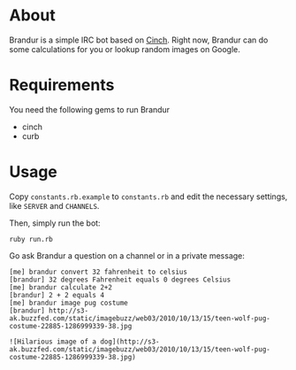 About
=====

Brandur is a simple IRC bot based on [Cinch](http://github.com/cinchrb/cinch). Right now, Brandur can do some calculations for you or lookup random images on Google.

Requirements
============

You need the following gems to run Brandur

* cinch
* curb

Usage
=====

Copy `constants.rb.example` to `constants.rb` and edit the necessary settings, like `SERVER` and `CHANNELS`.

Then, simply run the bot:

    ruby run.rb

Go ask Brandur a question on a channel or in a private message:

    [me] brandur convert 32 fahrenheit to celsius
    [brandur] 32 degrees Fahrenheit equals 0 degrees Celsius
    [me] brandur calculate 2+2
    [brandur] 2 + 2 equals 4
    [me] brandur image pug costume
    [brandur] http://s3-ak.buzzfed.com/static/imagebuzz/web03/2010/10/13/15/teen-wolf-pug-costume-22885-1286999339-38.jpg
    
    ![Hilarious image of a dog](http://s3-ak.buzzfed.com/static/imagebuzz/web03/2010/10/13/15/teen-wolf-pug-costume-22885-1286999339-38.jpg)
